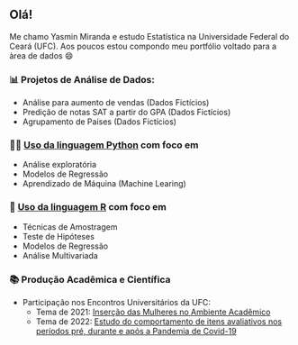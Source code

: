 ## Olá! 

</h1> Me chamo Yasmin Miranda e estudo Estatística na Universidade Federal do Ceará (UFC). Aos poucos estou compondo meu portfólio voltado para a àrea de dados 😄 </h1>

### 📊 Projetos de Análise de Dados:
- Análise para aumento de vendas (Dados Fictícios)
- Predição de notas SAT a partir do GPA (Dados Fictícios)
- Agrupamento de Países (Dados Fictícios)


### 👩‍💻 [Uso da linguagem Python](https://github.com/ymirandan/projetosPython) com foco em
- Análise exploratória 
- Modelos de Regressão
- Aprendizado de Máquina (Machine Learing)
<!--
  - Teste de Hipóteses
  - Análise Multivariada
   
-->

### 🏫 [Uso da linguagem R](https://github.com/ymirandan/projetosR) com foco em
- Técnicas de Amostragem
- Teste de Hipóteses
- Modelos de Regressão
- Análise Multivariada
<!--
- Planejamento de Experimentos 
- Estatística Não Paramétrica
-->
### 📚 Produção Acadêmica e Científica
- Participação nos Encontros Universitários da UFC:
  - Tema de 2021: [Inserção das Mulheres no Ambiente Acadêmico](http://periodicos.ufc.br/eu/article/view/64111)
  - Tema de 2022: [Estudo do comportamento de itens avaliativos nos períodos pré, durante e após a Pandemia de Covid-19](https://eu2022.ufc.br/fortaleza/estudo-do-comportamento-de-itens-avaliativos-nos-periodos-pre-durante-e-apos-a-pandemia-de-covid-19)
